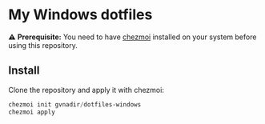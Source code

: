 # My Windows dotfiles

⚠️ **Prerequisite:** You need to have [chezmoi](https://www.chezmoi.io/) installed on your system before using this repository.

## Install

Clone the repository and apply it with chezmoi:

```powershell
chezmoi init gvnadir/dotfiles-windows
chezmoi apply
```
```
